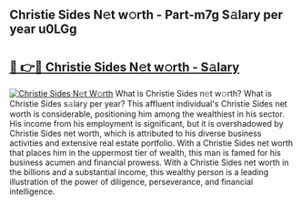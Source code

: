 ## Christie Sides N𝚎t w𝚘rth - Part-m7g S𝚊lary per year u0LGg

# <h2><a href="http://gc34o7n.nevu.top/?p=Christie+Sides">🔗 👉🔴 Christie Sides N𝚎t w𝚘rth - S𝚊lary</a></h2>

[![Christie Sides N𝚎t W𝚘rth](https://i.imgur.com/Oavwk0R.jpeg)](http://gc34o7n.nevu.top/?p=Christie+Sides)
What is Christie Sides n𝚎t w𝚘rth? What is Christie Sides s𝚊lary per year?
This affluent individual's Christie Sides net worth is considerable, positioning him among the wealthiest in his sector. His income from his employment is significant, but it is overshadowed by Christie Sides net worth, which is attributed to his diverse business activities and extensive real estate portfolio. With a Christie Sides net worth that places him in the uppermost tier of wealth, this man is famed for his business acumen and financial prowess. With a Christie Sides net worth in the billions and a substantial income, this wealthy person is a leading illustration of the power of diligence, perseverance, and financial intelligence.
